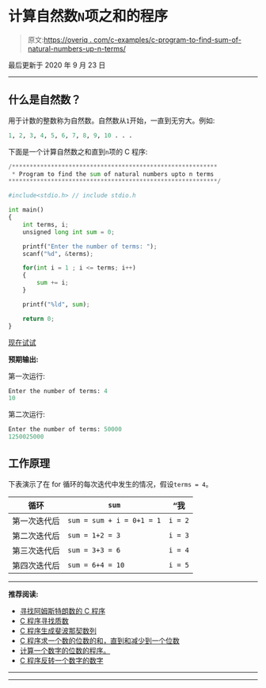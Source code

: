 # 计算自然数`N`项之和的程序

> 原文:[https://overiq . com/c-examples/c-program-to-find-sum-of-natural-numbers-up-n-terms/](https://overiq.com/c-examples/c-program-to-find-the-sum-of-natural-numbers-upto-n-terms/)

最后更新于 2020 年 9 月 23 日

* * *

## 什么是自然数？

用于计数的整数称为自然数。自然数从`1`开始，一直到无穷大。例如:

```py
1, 2, 3, 4, 5, 6, 7, 8, 9, 10 . . .

```

下面是一个计算自然数之和直到`n`项的 C 程序:

```py
/**********************************************************
 * Program to find the sum of natural numbers upto n terms
***********************************************************/

#include<stdio.h> // include stdio.h

int main() 
{
    int terms, i;
    unsigned long int sum = 0;

    printf("Enter the number of terms: ");
    scanf("%d", &terms);

    for(int i = 1 ; i <= terms; i++)
    {
        sum += i;                
    }

    printf("%ld", sum);

    return 0;
}

```

[现在试试](https://overiq.com/c-online-compiler/wrm/)

**预期输出:**

第一次运行:

```py
Enter the number of terms: 4 
10

```

第二次运行:

```py
Enter the number of terms: 50000
1250025000

```

## **工作原理**

下表演示了在 for 循环的每次迭代中发生的情况，假设`terms = 4`。

| 循环 | `sum` | “我 |
| --- | --- | --- |
| 第一次迭代后 | `sum = sum + i = 0+1 = 1` | `i = 2` |
| 第二次迭代后 | `sum = 1+2 = 3` | `i = 3` |
| 第三次迭代后 | `sum = 3+3 = 6` | `i = 4` |
| 第四次迭代后 | `sum = 6+4 = 10` | `i = 5` |

* * *

**推荐阅读:**

*   [寻找阿姆斯特朗数的 C 程序](/c-examples/c-program-to-find-armstrong-numbers/)
*   [C 程序寻找质数](/c-examples/c-program-to-find-prime-numbers/)
*   [C 程序生成斐波那契数列](/c-examples/c-program-to-generate-fibonacci-sequence/)
*   [C 程序求一个数的位数的和，直到和减少到一个位数](/c-examples/c-program-to-find-the-sum-of-the-digits-of-a-number-untill-the-sum-is-reduced-to-a-single-digit/)
*   [计算一个数字的位数的程序。](/c-examples/c-program-to-count-number-of-digits-in-a-number/)
*   [C 程序反转一个数字的数字](/c-examples/c-program-to-reverse-the-digits-of-a-number/)

* * *

* * *